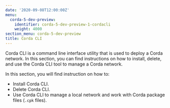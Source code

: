 ```yaml
---
date: '2020-09-08T12:00:00Z'
menu:
  corda-5-dev-preview:
    identifier: corda-5-dev-preview-1-cordacli
    weight: 4000
section_menu: corda-5-dev-preview
title: Corda CLI
---
```


Corda CLI is a command line interface utility that is used to deploy a Corda network. In this section, you can find instructions on how to install, delete, and use the Corda CLI tool to manage a Corda network.

In this section, you will find instruction on how to:

* Install Corda CLI.
* Delete Corda CLI.
* Use Corda CLI to manage a local network and work with Corda package files (`.cpk` files).
